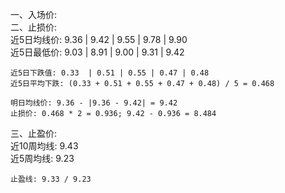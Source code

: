 一、入场价:      
二、止损价:        
    近5日均线价: 9.36  | 9.42 | 9.55 | 9.78 | 9.90       
    近5日最低价: 9.03  | 8.91 | 9.00 | 9.31 | 9.42         

    近5日下跌值: 0.33  | 0.51 | 0.55 | 0.47 | 0.48         
    近5日平均下跌: (0.33 + 0.51 + 0.55 + 0.47 + 0.48) / 5 = 0.468          

    明日均线价: 9.36 - |9.36 - 9.42| = 9.42           
    止损价: 0.468 * 2 = 0.936; 9.42 - 0.936 = 8.484         

三、止盈价:         
    近10周均线: 9.43         
    近5周均线: 9.23        

    止盈线: 9.33 / 9.23       